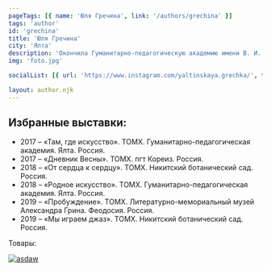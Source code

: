 ```yaml
---
pageTags: [{ name: 'Юля Гречина', link: '/authors/grechina' }]
tags: 'author'
id: 'grechina'
title: 'Юля Гречина'
city: 'Ялта'
description: 'Окончила Гуманитарно-педагогическую академию имени В. И. Вернадского в Ялте по специальности графический дизайн. В 2017 вступила в состав Творческого объединения молодых художников (ТОМХ) при ВТОО "Союз художников России".'
img: 'foto.jpg'

socialList: [{ url: 'https://www.instagram.com/yaltinskaya.grechka/', text: 'Инстаграм' }]

layout: author.njk
---
```


## Избранные выставки:

- 2017 – «Там, где искусство». ТОМХ. Гуманитарно-педагогическая академия. Ялта. Россия.
- 2017 – «Дневник Весны». ТОМХ. пгт Кореиз. Россия.
- 2018 – «От сердца к сердцу». ТОМХ. Никитский ботанический сад. Россия.
- 2018 – «Родное искусство». ТОМХ. Гуманитарно-педагогическая академия. Ялта. Россия.
- 2019 – «Пробуждение». ТОМХ. Литературно-мемориальный музей Александра Грина. Феодосия. Россия.
- 2019 – «Мы играем джаз». ТОМХ. Никитский ботанический сад. Россия.

Товары:

[![asdaw](/images/card.png)](/product)
